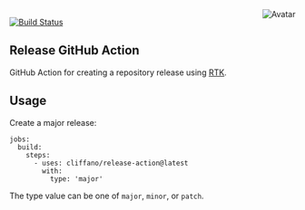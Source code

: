 <img align="right" src="https://raw.github.com/cliffano/release-action/master/avatar.jpg" alt="Avatar"/>

[![Build Status](https://github.com/cliffano/release-action/workflows/CI/badge.svg)](https://github.com/cliffano/release-action/actions?query=workflow%3ACI)
<br/>

Release GitHub Action
---------------------

GitHub Action for creating a repository release using [RTK](https://github.com/cliffano/rtk).

Usage
-----

Create a major release:

    jobs:
      build:
        steps:
          - uses: cliffano/release-action@latest
            with:
              type: 'major'

The type value can be one of `major`, `minor`, or `patch`.
